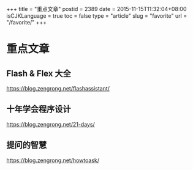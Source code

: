 +++
title = "重点文章"
postid = 2389
date = 2015-11-15T11:32:04+08:00
isCJKLanguage = true
toc = false
type = "article"
slug = "favorite"
url = "/favorite/"
+++


# 重点文章

## Flash & Flex 大全

<https://blog.zengrong.net/flashassistant/>


## 十年学会程序设计

<https://blog.zengrong.net/21-days/>


## 提问的智慧

<https://blog.zengrong.net/howtoask/>
